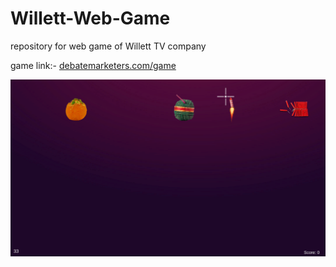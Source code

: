 # Willett-Web-Game
repository for web game of Willett TV company

game link:- [debatemarketers.com/game](debatemarketers.com/game)

![](https://github.com/midopooler/Willett-Web-Game/blob/master/Screenshot%20(48).png)
